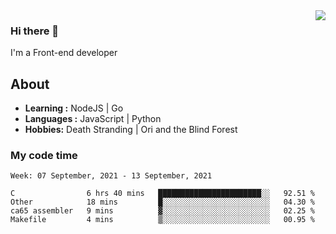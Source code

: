 <img align='right' src="https://github-readme-stats.vercel.app/api?username=strugglebak&show_icons=true">

### Hi there 👋

I'm a Front-end developer

## About

-  **Learning :** NodeJS | Go
-  **Languages :** JavaScript | Python
-  **Hobbies:** Death Stranding | Ori and the Blind Forest

### My code time

<!--START_SECTION:waka-->
```text
Week: 07 September, 2021 - 13 September, 2021

C                6 hrs 40 mins   ███████████████████████░░   92.51 % 
Other            18 mins         █░░░░░░░░░░░░░░░░░░░░░░░░   04.30 % 
ca65 assembler   9 mins          ▓░░░░░░░░░░░░░░░░░░░░░░░░   02.25 % 
Makefile         4 mins          ▒░░░░░░░░░░░░░░░░░░░░░░░░   00.95 % 
```
<!--END_SECTION:waka-->
